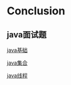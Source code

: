 # Conclusion
## java面试题

[java基础](/The_Interview_Questions/java_based.html)        

[java集合](/The_Interview_Questions/java_collection.html)      

[java线程](/The_Interview_Questions/java_thread.html)    
